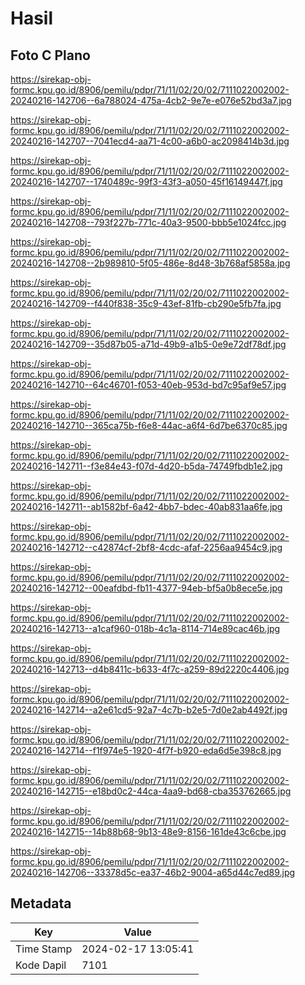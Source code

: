 # Hasil

## Foto C Plano

https://sirekap-obj-formc.kpu.go.id/8906/pemilu/pdpr/71/11/02/20/02/7111022002002-20240216-142706--6a788024-475a-4cb2-9e7e-e076e52bd3a7.jpg

https://sirekap-obj-formc.kpu.go.id/8906/pemilu/pdpr/71/11/02/20/02/7111022002002-20240216-142707--7041ecd4-aa71-4c00-a6b0-ac2098414b3d.jpg

https://sirekap-obj-formc.kpu.go.id/8906/pemilu/pdpr/71/11/02/20/02/7111022002002-20240216-142707--1740489c-99f3-43f3-a050-45f16149447f.jpg

https://sirekap-obj-formc.kpu.go.id/8906/pemilu/pdpr/71/11/02/20/02/7111022002002-20240216-142708--793f227b-771c-40a3-9500-bbb5e1024fcc.jpg

https://sirekap-obj-formc.kpu.go.id/8906/pemilu/pdpr/71/11/02/20/02/7111022002002-20240216-142708--2b989810-5f05-486e-8d48-3b768af5858a.jpg

https://sirekap-obj-formc.kpu.go.id/8906/pemilu/pdpr/71/11/02/20/02/7111022002002-20240216-142709--f440f838-35c9-43ef-81fb-cb290e5fb7fa.jpg

https://sirekap-obj-formc.kpu.go.id/8906/pemilu/pdpr/71/11/02/20/02/7111022002002-20240216-142709--35d87b05-a71d-49b9-a1b5-0e9e72df78df.jpg

https://sirekap-obj-formc.kpu.go.id/8906/pemilu/pdpr/71/11/02/20/02/7111022002002-20240216-142710--64c46701-f053-40eb-953d-bd7c95af9e57.jpg

https://sirekap-obj-formc.kpu.go.id/8906/pemilu/pdpr/71/11/02/20/02/7111022002002-20240216-142710--365ca75b-f6e8-44ac-a6f4-6d7be6370c85.jpg

https://sirekap-obj-formc.kpu.go.id/8906/pemilu/pdpr/71/11/02/20/02/7111022002002-20240216-142711--f3e84e43-f07d-4d20-b5da-74749fbdb1e2.jpg

https://sirekap-obj-formc.kpu.go.id/8906/pemilu/pdpr/71/11/02/20/02/7111022002002-20240216-142711--ab1582bf-6a42-4bb7-bdec-40ab831aa6fe.jpg

https://sirekap-obj-formc.kpu.go.id/8906/pemilu/pdpr/71/11/02/20/02/7111022002002-20240216-142712--c42874cf-2bf8-4cdc-afaf-2256aa9454c9.jpg

https://sirekap-obj-formc.kpu.go.id/8906/pemilu/pdpr/71/11/02/20/02/7111022002002-20240216-142712--00eafdbd-fb11-4377-94eb-bf5a0b8ece5e.jpg

https://sirekap-obj-formc.kpu.go.id/8906/pemilu/pdpr/71/11/02/20/02/7111022002002-20240216-142713--a1caf960-018b-4c1a-8114-714e89cac46b.jpg

https://sirekap-obj-formc.kpu.go.id/8906/pemilu/pdpr/71/11/02/20/02/7111022002002-20240216-142713--d4b8411c-b633-4f7c-a259-89d2220c4406.jpg

https://sirekap-obj-formc.kpu.go.id/8906/pemilu/pdpr/71/11/02/20/02/7111022002002-20240216-142714--a2e61cd5-92a7-4c7b-b2e5-7d0e2ab4492f.jpg

https://sirekap-obj-formc.kpu.go.id/8906/pemilu/pdpr/71/11/02/20/02/7111022002002-20240216-142714--f1f974e5-1920-4f7f-b920-eda6d5e398c8.jpg

https://sirekap-obj-formc.kpu.go.id/8906/pemilu/pdpr/71/11/02/20/02/7111022002002-20240216-142715--e18bd0c2-44ca-4aa9-bd68-cba353762665.jpg

https://sirekap-obj-formc.kpu.go.id/8906/pemilu/pdpr/71/11/02/20/02/7111022002002-20240216-142715--14b88b68-9b13-48e9-8156-161de43c6cbe.jpg

https://sirekap-obj-formc.kpu.go.id/8906/pemilu/pdpr/71/11/02/20/02/7111022002002-20240216-142706--33378d5c-ea37-46b2-9004-a65d44c7ed89.jpg


## Metadata

| Key        | Value               |
| ---------- | ------------------- |
| Time Stamp | 2024-02-17 13:05:41 |
| Kode Dapil | 7101                |



